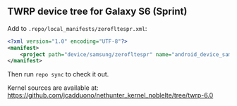 ## TWRP device tree for Galaxy S6 (Sprint)

Add to `.repo/local_manifests/zerofltespr.xml`:

```xml
<?xml version="1.0" encoding="UTF-8"?>
<manifest>
	<project path="device/samsung/zerofltespr" name="android_device_samsung_zerofltespr" remote="TeamWin" revision="android-6.0" />
</manifest>
```

Then run `repo sync` to check it out.

Kernel sources are available at: https://github.com/jcadduono/nethunter_kernel_noblelte/tree/twrp-6.0


